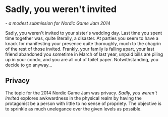 Sadly, you weren't invited 
==========================
*- a modest submission for Nordic Game Jam 2014*

Sadly, you weren't invited to your sister's wedding day. Last time you spent time together was, quite literally, a disaster. At parties you seem to have a knack for manifesting your presence quite thoroughly, much to the chagrin of the rest of those invited. Frankly, your family is falling apart, your last friend abandoned you sometime in March of last year, unpaid bills are piling up in your condo, and you are all out of toilet paper. Notwithstanding, you decide to go anyway...

Privacy
-------
The topic for the 2014 Nordic Game Jam was privacy. *Sadly, you weren't invited* explores awkwardness in the physical realm by having the protagonist be a person with little to no sense of propriety. The objective is to sprinkle as much unelegance over the given levels as possible.